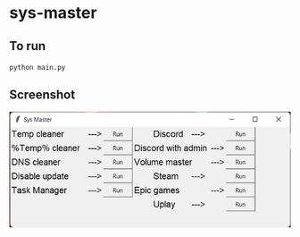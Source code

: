 # sys-master

## To run
  ```
  python main.py
  ```

## Screenshot
![screen shot](./img/first-start.png)


